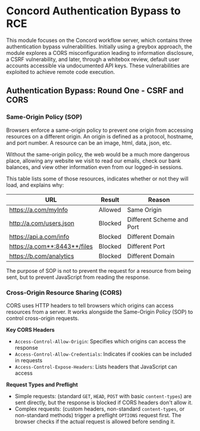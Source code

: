 # Concord Authentication Bypass to RCE
This module focuses on the Concord workflow server, which contains three authentication bypass vulnerabilities. Initially using a greybox approach, the module explores a CORS misconfiguration leading to information disclosure, a CSRF vulnerability, and later, through a whitebox review, default user accounts accessible via undocumented API keys. These vulnerabilities are exploited to achieve remote code execution.
## Authentication Bypass: Round One - CSRF and CORS
### Same-Origin Policy (SOP)

Browsers enforce a same-origin policy to prevent one origin from accessing resources on a different origin. An origin is defined as a protocol, hostname, and port number. A resource can be an image, html, data, json, etc.

Without the same-origin policy, the web would be a much more dangerous place, allowing any website we visit to read our emails, check our bank balances, and view other information even from our logged-in sessions.

This table lists some of those resources, indicates whether or not they will load, and explains why:

| URL | Result | Reason |
|-----|--------|--------|
| https://a.com/myInfo | Allowed | Same Origin |
| http://a.com/users.json | Blocked | Different Scheme and Port |
| https://api.a.com/info | Blocked | Different Domain |
| https://a.com**:8443**/files | Blocked | Different Port |
| https://b.com/analytics | Blocked | Different Domain |

The purpose of SOP is not to prevent the request for a resource from being sent, but to prevent JavaScript from reading the response.
### Cross-Origin Resource Sharing (CORS)
CORS uses HTTP headers to tell browsers which origins can access resources from a server. It works alongside the Same-Origin Policy (SOP) to control cross-origin requests.

**Key CORS Headers**

- `Access-Control-Allow-Origin`: Specifies which origins can access the response
- `Access-Control-Allow-Credentials`: Indicates if cookies can be included in requests
- `Access-Control-Expose-Headers`: Lists headers that JavaScript can access

**Request Types and Preflight**
- Simple requests: (standard `GET`, `HEAD`, `POST` with basic `content-types`) are sent directly, but the response is blocked if CORS headers don't allow it.
- Complex requests: (custom headers, non-standard `content-types`, or non-standard methods) trigger a preflight `OPTIONS` request first. The browser checks if the actual request is allowed before sending it.

